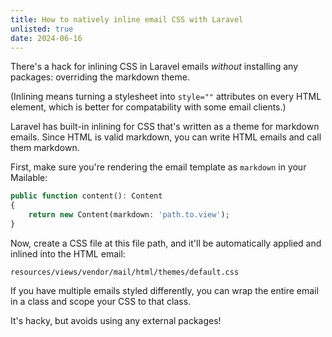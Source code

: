 ```yaml
---
title: How to natively inline email CSS with Laravel
unlisted: true
date: 2024-06-16
---
```


There's a hack for inlining CSS in Laravel emails _without_ installing any packages: overriding the markdown theme.

(Inlining means turning a stylesheet into `style=""` attributes on every HTML element, which is better for compatability with some email clients.)

Laravel has built-in inlining for CSS that's written as a theme for markdown emails. Since HTML is valid markdown, you can write HTML emails and call them markdown.

First, make sure you're rendering the email template as `markdown` in your Mailable:

```php
public function content(): Content
{
    return new Content(markdown: 'path.to.view');
}
```

Now, create a CSS file at this file path, and it'll be automatically applied and inlined into the HTML email:

```
resources/views/vendor/mail/html/themes/default.css
```

If you have multiple emails styled differently, you can wrap the entire email in a class and scope your CSS to that class.

It's hacky, but avoids using any external packages!
